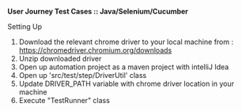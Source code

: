 **User Journey Test Cases :: Java/Selenium/Cucumber**

Setting Up
1. Download the relevant chrome driver to your local machine from 
: https://chromedriver.chromium.org/downloads
2. Unzip downloaded driver
3. Open up automation project as a maven project with intelliJ Idea
4. Open up 'src/test/step/DriverUtil' class
5. Update DRIVER_PATH variable with chrome driver location in your machine
6. Execute "TestRunner" class
